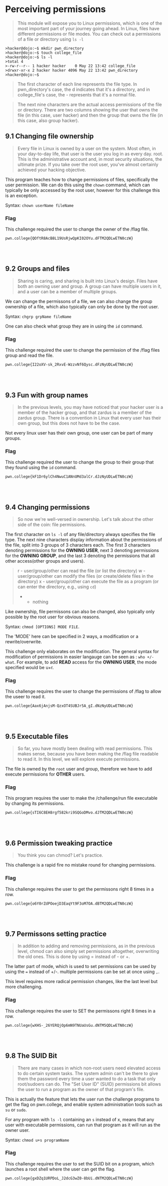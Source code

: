 # Perceiving permissions
>This module will expose you to Linux permissions, which is one of the most important part of your journey going ahead.
In Linux, files have different permissions or file modes. You can check out a permissions of a file or directory using ```ls -l```

```
>hacker@dojo:~$ mkdir pwn_directory
>hacker@dojo:~$ touch college_file
>hacker@dojo:~$ ls -l
>total 4
>-rw-r--r-- 1 hacker hacker    0 May 22 13:42 college_file
>drwxr-xr-x 2 hacker hacker 4096 May 22 13:42 pwn_directory
>hacker@dojo:~$
```

>The first character of each line represents the file type. In pwn_directory's case, the d indicates that it's a directory, and in college_file's case, the - represents that it's a normal file.

>The next nine characters are the actual access permissions of the file or directory.
>There are two columns showing the user that owns the file (in this case, user hacker) and then the group that owns the file (in this case, also group hacker).


## 9.1 Changing file ownership
>Every file in Linux is owned by a user on the system. Most often, in your day-to-day life, that user is the user you log in as every day.
>root. This is the administrative account and, in most security situations, the ultimate prize. If you take over the root user, you've almost certainly achieved your hacking objective.

This program teaches how to change permissions of files, specifically the user permission. We can do this using the ```chown``` command, which can typically be only accessed by the root user, however for this challenge this is an exception.

Syntax: ``` chown userName fileName ```

### Flag
This challenge required the user to change the owner of the /flag file.
```
pwn.college{QOftR8AcB8L19UsRjwQpKI02OYu.dFTM2QDLwETN0czW}
```
<br>
<br>

## 9.2 Groups and files
>Sharing is caring, and sharing is built into Linux's design. Files have both an owning user and group. A group can have multiple users in it, and a user can be a member of multiple groups.

We can change the permissons of a file, we can also change the group ownership of a file, which also typically can only be done by the root user.

Syntax: ``` chgrp grpName fileName ```

One can also check what group they are in using the ```id``` command.

### Flag
This challenge required the user to change the permission of the /flag files group and read the file.
```
pwn.college{I22oXV-sk_2RxvE-WzzvNf6Qysc.dFzNyUDLwETN0czW}
```
<br>
<br>

## 9.3 Fun with group names
>In the previous levels, you may have noticed that your hacker user is a member of the hacker group, and that zardus is a member of the zardus group. There is a convention in Linux that every user has their own group, but this does not have to be the case.

Not every linux user has their own group, one user can be part of many groups.

### Flag
This challenge required the user to change the group to their group that they found using the ```id``` command.
```
pwn.college{kF1Dr6ylCh4NwuC1ANnUMd3alCr.dJzNyUDLwETN0czW}
```
<br>
<br>

## 9.4 Changing permissions
>So now we're well-versed in ownership. Let's talk about the other side of the coin: file permissions.

The first character on ```ls -l``` of any file/directory always specifies the file type. The next nine characters display information about the permissions of the file, split into 3 groups of 3 characters each. The first 3 characters denoting permissions for the **OWNING USER**, next 3 denoting permissions for the **OWNING GROUP**, and the last 3 denoting the permissions that all other access(other groups and users).

>r - user/group/other can read the file (or list the directory)
>w - user/group/other can modify the files (or create/delete files in the directory)
>x - user/group/other can execute the file as a program (or can enter the directory, e.g., using `cd`)
>- - nothing 

Like ownership, file permissons can also be changed, also typically only possible by the root user for obvious reasons.

Syntax: ```chmod [OPTIONS] MODE FILE```.

The 'MODE' here can be specified in 2 ways, a modification or a rewrite/overwrite.

This challenge only elaborates on the modification. The general syntax for modification of permissions in easier langauge can be seen as : ```who +/- what```. For example, to add **READ** access for the **OWNING USER**, the mode specified would be u+r.

### Flag
This challenge requires the user to change the permissions of /flag to allow the useer to read it.
```
pwn.college{Aax6jAnjsM-QzxOT4SUBJr5A_gI.dNzNyUDLwETN0czW}
```
<br>
<br>

## 9.5 Executable files
>So far, you have mostly been dealing with read permissions. This makes sense, because you have been making the /flag file readable to read it. In this level, we will explore execute permissions.

The file is owned by the ```root``` user and group, therefore we have to add execute permissions for **OTHER** users.

### Flag
This program requires the user to make the /challenge/run file executable by changing its permissions.
```
pwn.college{sTI6C8EH8rgf582kri9SQGoDMvo.dJTM2QDLwETN0czW}
```
<br>
<br>

## 9.6 Permission tweaking practice
>You think you can chmod? Let's practice.

This challenge is a rapid fire no mistake round for changing permissions.

### Flag
This challenge requires the user to get the permissons right 8 times in a row.
```
pwn.college{o6Y0rZdPOoejD3EaqYt9F3oM7OA.dBTM2QDLwETN0czW}
```
<br>
<br>

## 9.7 Permissons setting practice
>In addition to adding and removing permissions, as in the previous level, chmod can also simply set permissions altogether, overwriting the old ones. This is done by using = instead of - or +.

The latter part of mode, which is used to set permissions can be used by using the ```=``` instead of +/-.
multiple permissions can be set at once using ```,```.

This level requires more radical permission changes, like the last level but more challenging.

### Flag
This challenge requires the user to SET the permissons right 8 times in a row.
```
pwn.college{wXHS-_26YERQjOp6mN9TNUaUsGu.dNTM5QDLwETN0czW}
```
<br>
<br>

## 9.8 The SUID Bit
>There are many cases in which non-root users need elevated access to do certain system tasks. The system admin can't be there to give them the password every time a user wanted to do a task that only root/sudoers can do. The "Set User ID" (SUID) permissions bit allows the user to run a program as the owner of that program's file.

This is actually the feature that lets the user run the challenge programs to get the flag on pwn.college, and enable system administration tools such as ```su``` or ```sudo```.

For any program with ```ls -l``` containing an ```s``` instead of x, means that any user with executable permissions, can run that program as it will run as the owner user.

Syntax: ``` chmod u+s programName ```

### Flag
This challenge requires the user to set the SUID bit on a program, which launches a root shell where the user can get the flag.
```
pwn.college{gxDZq1URPDoL_J2dcG3wZ0-8bUi.dNTM2QDLwETN0czW}
```
<br>
